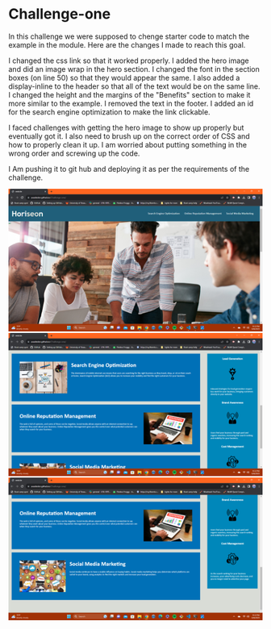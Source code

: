 # Challenge-one

In this challenge we were supposed to chenge starter code to match the example in the module. Here are the changes I made to reach this goal.

I changed the css link so that it worked properly.
I added the hero image and did an image wrap in the hero section.
I changed the font in the section boxes (on line 50) so that they would appear the same.
I also added a display-inline to the header so that all of the text would be on the same line.
I changed the height and the margins of the "Benefits" section to make it more similar to the example.
I removed the text in the footer.
I added an id for the search engine optimization to make the link clickable.

I faced challenges with getting the hero image to show up properly but eventually got it.
I also need to brush up on the correct order of CSS and how to properly clean it up. I am worried about putting something in the wrong order and screwing up the code.

I Am pushing it to git hub and deploying it as per the requirements of the challenge.

![Alt text](<Screenshot (1).png>)
![Alt text](<Screenshot (2).png>)
![Alt text](<Screenshot (3).png>)